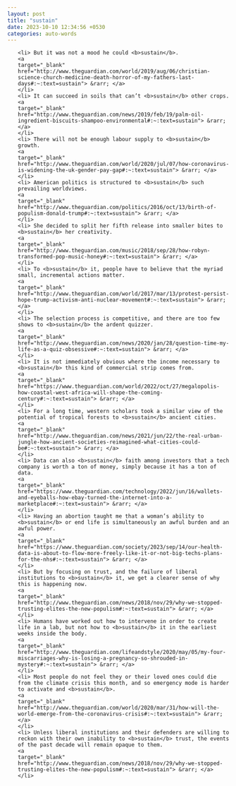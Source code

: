 ```yaml
---
layout: post
title: "sustain"
date: 2023-10-10 12:34:56 +0530
categories: auto-words
---
```

<ol>

    <li> But it was not a mood he could <b>sustain</b>.
    <a 
    target="_blank" 
    href="http://www.theguardian.com/world/2019/aug/06/christian-science-church-medicine-death-horror-of-my-fathers-last-days#:~:text=sustain"> &rarr; </a>
    </li>
    <li> It can succeed in soils that can’t <b>sustain</b> other crops.
    <a 
    target="_blank" 
    href="http://www.theguardian.com/news/2019/feb/19/palm-oil-ingredient-biscuits-shampoo-environmental#:~:text=sustain"> &rarr; </a>
    </li>
    <li> There will not be enough labour supply to <b>sustain</b> growth.
    <a 
    target="_blank" 
    href="http://www.theguardian.com/world/2020/jul/07/how-coronavirus-is-widening-the-uk-gender-pay-gap#:~:text=sustain"> &rarr; </a>
    </li>
    <li> American politics is structured to <b>sustain</b> such prevailing worldviews.
    <a 
    target="_blank" 
    href="http://www.theguardian.com/politics/2016/oct/13/birth-of-populism-donald-trump#:~:text=sustain"> &rarr; </a>
    </li>
    <li> She decided to split her fifth release into smaller bites to <b>sustain</b> her creativity.
    <a 
    target="_blank" 
    href="http://www.theguardian.com/music/2018/sep/28/how-robyn-transformed-pop-music-honey#:~:text=sustain"> &rarr; </a>
    </li>
    <li> To <b>sustain</b> it, people have to believe that the myriad small, incremental actions matter.
    <a 
    target="_blank" 
    href="http://www.theguardian.com/world/2017/mar/13/protest-persist-hope-trump-activism-anti-nuclear-movement#:~:text=sustain"> &rarr; </a>
    </li>
    <li> The selection process is competitive, and there are too few shows to <b>sustain</b> the ardent quizzer.
    <a 
    target="_blank" 
    href="http://www.theguardian.com/news/2020/jan/28/question-time-my-life-as-a-quiz-obsessive#:~:text=sustain"> &rarr; </a>
    </li>
    <li> It is not immediately obvious where the income necessary to <b>sustain</b> this kind of commercial strip comes from.
    <a 
    target="_blank" 
    href="https://www.theguardian.com/world/2022/oct/27/megalopolis-how-coastal-west-africa-will-shape-the-coming-century#:~:text=sustain"> &rarr; </a>
    </li>
    <li> For a long time, western scholars took a similar view of the potential of tropical forests to <b>sustain</b> ancient cities.
    <a 
    target="_blank" 
    href="http://www.theguardian.com/news/2021/jun/22/the-real-urban-jungle-how-ancient-societies-reimagined-what-cities-could-be#:~:text=sustain"> &rarr; </a>
    </li>
    <li> Data can also <b>sustain</b> faith among investors that a tech company is worth a ton of money, simply because it has a ton of data.
    <a 
    target="_blank" 
    href="https://www.theguardian.com/technology/2022/jun/16/wallets-and-eyeballs-how-ebay-turned-the-internet-into-a-marketplace#:~:text=sustain"> &rarr; </a>
    </li>
    <li> Having an abortion taught me that a woman’s ability to <b>sustain</b> or end life is simultaneously an awful burden and an awful power.
    <a 
    target="_blank" 
    href="https://www.theguardian.com/society/2023/sep/14/our-health-data-is-about-to-flow-more-freely-like-it-or-not-big-techs-plans-for-the-nhs#:~:text=sustain"> &rarr; </a>
    </li>
    <li> But by focusing on trust, and the failure of liberal institutions to <b>sustain</b> it, we get a clearer sense of why this is happening now.
    <a 
    target="_blank" 
    href="http://www.theguardian.com/news/2018/nov/29/why-we-stopped-trusting-elites-the-new-populism#:~:text=sustain"> &rarr; </a>
    </li>
    <li> Humans have worked out how to intervene in order to create life in a lab, but not how to <b>sustain</b> it in the earliest weeks inside the body.
    <a 
    target="_blank" 
    href="http://www.theguardian.com/lifeandstyle/2020/may/05/my-four-miscarriages-why-is-losing-a-pregnancy-so-shrouded-in-mystery#:~:text=sustain"> &rarr; </a>
    </li>
    <li> Most people do not feel they or their loved ones could die from the climate crisis this month, and so emergency mode is harder to activate and <b>sustain</b>.
    <a 
    target="_blank" 
    href="http://www.theguardian.com/world/2020/mar/31/how-will-the-world-emerge-from-the-coronavirus-crisis#:~:text=sustain"> &rarr; </a>
    </li>
    <li> Unless liberal institutions and their defenders are willing to reckon with their own inability to <b>sustain</b> trust, the events of the past decade will remain opaque to them.
    <a 
    target="_blank" 
    href="http://www.theguardian.com/news/2018/nov/29/why-we-stopped-trusting-elites-the-new-populism#:~:text=sustain"> &rarr; </a>
    </li>